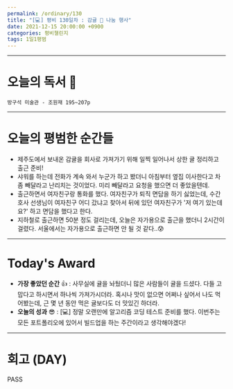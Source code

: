 ```yaml
---
permalink: /ordinary/130
title: "[💻] 평비 130일차 : 감귤 🍊 나눔 행사"
date: 2021-12-15 20:00:00 +0900
categories: 평비챌린지
tags: 1일1평범
---
```


---
# 오늘의 독서 📕
`방구석 미술관 - 조원재 195~207p`  


---
# 오늘의 평범한 순간들
- 제주도에서 보내온 감귤을 회사로 가져가기 위해 일찍 일어나서 상한 귤 정리하고 출근 준비!
- 샤워를 하는데 전화가 계속 와서 누군가 하고 봤더니 아침부터 옆집 이사한다고 차좀 빼달라고 난리치는 것이었다. 미리 빼달라고 요청을 했으면 더 좋았을텐데.
- 출근하면서 여자친구랑 통화를 했다. 여자친구가 퇴직 면담을 하기 싫었는데, 수간호사 선생님이 여자친구 어디 갔냐고 찾아서 뒤에 있던 여자친구가 '저 여기 있는데요?' 하고 면담을 했다고 한다.
- 지하철로 출근하면 50분 정도 걸리는데, 오늘은 자가용으로 출근을 했더니 2시간이 걸렸다. 서울에서는 자가용으로 출근하면 안 될 것 같다..😰

---
# Today's Award
- **가장 좋았던 순간** 👍 : 사무실에 귤을 놔뒀더니 많은 사람들이 귤을 드셨다. 다들 고맙다고 하시면서 하나씩 가져가시더라. 혹시나 맛이 없으면 어쩌나 싶어서 나도 먹어봤는데, 근 몇 년 동안 먹은 귤보다도 더 맛있긴 하더라.
- **오늘의 성과** 😎 : [💻] 정말 오랜만에 알고리즘 코딩 테스트 준비를 했다. 이번주는 모든 포트폴리오에 있어서 빌드업을 하는 주간이라고 생각해야겠다!

---
# 회고 (DAY)
PASS